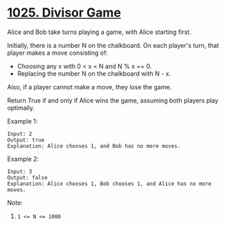 # [1025. Divisor Game](https://leetcode.com/problems/divisor-game/)

Alice and Bob take turns playing a game, with Alice starting first.

Initially, there is a number N on the chalkboard.  On each player's turn, that player makes a move consisting of:

- Choosing any x with 0 < x < N and N % x == 0.
- Replacing the number N on the chalkboard with N - x.

Also, if a player cannot make a move, they lose the game.

Return True if and only if Alice wins the game, assuming both players play optimally.

Example 1:

```text
Input: 2
Output: true
Explanation: Alice chooses 1, and Bob has no more moves.
```

Example 2:

```text
Input: 3
Output: false
Explanation: Alice chooses 1, Bob chooses 1, and Alice has no more moves.
```

Note:

1. `1 <= N <= 1000`
